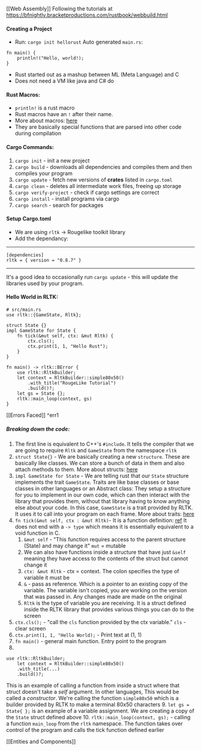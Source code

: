 [[Web Assembly]]
Following the tutorials at https://bfnightly.bracketproductions.com/rustbook/webbuild.html

#### Creating a Project
- Run: `cargo init hellorust`
Auto generated `main.rs`:
```
fn main() {
	println!("Hello, world!);
}
```
- Rust started out as a mashup between ML (Meta Language) and C
- Does not need a VM like java and C# do

#### Rust Macros:
- `println!` is a rust macro
- Rust macros have an `!` after their name.
- More about macros: [here](https://doc.rust-lang.org/1.2.0/book/macros.html)
- They are basically special functions that are parsed into other code during compilation

#### Cargo Commands:
1. `cargo init` - init a new project
2. `cargo build` - downloads all dependencies and compiles them and then compiles your program
3. `cargo update` - fetch new versions of **crates** listed in `cargo.toml`
4. `cargo clean` - deletes all intermediate work files, freeing up storage
5. `cargo verify-project` - check if cargo settings are correct
6. `cargo install` - install programs via cargo
7. `cargo search` - search for packages

#### Setup Cargo.toml
- We are using `rltk` -> Rougelike toolkit library
- Add the dependancy:
---
  ```
[dependencies]
rltk = { version = "0.8.7" }
```
---
It's a good idea to occasionally run `cargo update` - this will update the libraries used by your program.

#### Hello World in RLTK:
```
# src/main.rs
use rltk::{GameState, Rltk};

struct State {}
impl GameState for State {
    fn tick(&mut self, ctx: &mut Rltk) {
        ctx.cls();
        ctx.print(1, 1, "Hello Rust");
    }
}

fn main() -> rltk::BError {
    use rltk::RltkBuilder;
    let context = RltkBuilder::simple80x50()
        .with_title("RougeLike Tutorial")
        .build()?;
    let gs = State {};
    rltk::main_loop(context, gs)
}
```
[[Errors Faced]] ^err1

##### Breaking down the code:
1. The first line is equivalent to C++'s `#include`. It tells the compiler that we are going to require `Rltk` and `GameState` from the namespace `rltk`
2. `struct State{}` - We are basically creating a new `structure`. These are basically like classes. We can store a bunch of data in them and also attach methods to them. More about structs: [here](https://doc.rust-lang.org/book/ch05-00-structs.html)
3. `impl GameState for State` - We are telling rust that our `State` structure implements the trait `GameState`. Traits are like base classes or base classes in other languages or an Abstract class: They setup a structure for you to implement in our own code, which can then interact with the library that provides them, without that library having to know anything else about your code.
   In this case, `GameState`  is a trait provided by RLTK. It uses it to call into your program on each frame.
   More about traits: [here](https://doc.rust-lang.org/book/ch10-02-traits.html)
4. `fn tick(&mut self, ctx : &mut Rltk)`- It is a function definition: [ref](https://doc.rust-lang.org/book/ch03-03-how-functions-work.html)
   It does not end with a `-> type` which means it is essentially equivalent to a void function in C.
	1. `&mut self` - "This function requires access to the parent structure (State) and may change it" `mut` = mutable
	2. We can also have functions inside a structure that have just `&self` meaning they have access  to the contents of the struct but cannot change it
	3. `ctx: &mut Rltk` - ctx = context. The colon specifies the type of variable it must be
	4. `&` - pass as reference. Which is a pointer to an existing copy of the variable. The variable isn't copied, you are working on the version that was passed in. Any changes made are made on the original
	5. `Rltk` is the type of variable you are receiving. It is a struct defined inside the RLTK library that provides various things you can do to the screen
5. `ctx.cls();` - "call the `cls` function provided by the ctx variable." `cls` - clear screen
6. `ctx.print(1, 1, "Hello World);` - Print text at (1, 1)
7. `fn main()` - general main function. Entry point to the program
8. 
```
use rltk::RltkBuilder;
	let context = RltkBuilder::simple80x50()
	.with_title(...)
	.build()?;
``` 
This is an example of calling a function from inside a struct where that struct doesn't take a *self* argument. In other languages, This would be called a *constructor*.
We're calling the function `simple80x50` which is a builder provided by RLTK to make a terminal 80x50 characters
9. `let gs = State{ };` is an example of a variable assignment. We are creating a copy of the `State` struct defined above
10. `rltk::main_loop(context, gs);` - calling a function `main_loop` from the `rltk` namespace. The function takes over control of the program and calls the tick function defined earlier

[[Entities and Components]]
